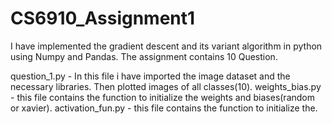# CS6910_Assignment1
I have implemented the gradient descent and its variant algorithm in python using Numpy and Pandas.
The assignment contains 10 Question.

question_1.py - In this file i have imported the image dataset and the necessary libraries. Then plotted images of all classes(10).
weights_bias.py - this file contains the function to initialize the weights and biases(random or xavier).
activation_fun.py - this file contains the function to initialize the.

  
